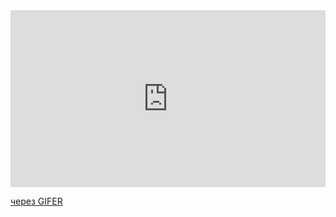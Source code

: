 <div style="padding-top:56.200%;position:relative;"><iframe src="https://gifer.com/embed/V61Q" width="100%" height="100%" style='position:absolute;top:0;left:0;' frameBorder="0" allowFullScreen></iframe></div><p><a href="https://gifer.com">через GIFER</a></p>

